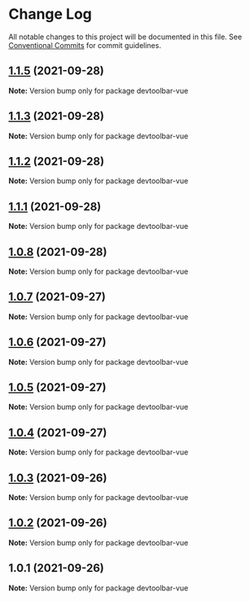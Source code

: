 # Change Log

All notable changes to this project will be documented in this file.
See [Conventional Commits](https://conventionalcommits.org) for commit guidelines.

## [1.1.5](https://github.com/JacobParis/devtoolbar/compare/devtoolbar-vue@1.1.3...devtoolbar-vue@1.1.5) (2021-09-28)

**Note:** Version bump only for package devtoolbar-vue





## [1.1.3](https://github.com/JacobParis/devtoolbar/compare/devtoolbar-vue@1.1.2...devtoolbar-vue@1.1.3) (2021-09-28)

**Note:** Version bump only for package devtoolbar-vue





## [1.1.2](https://github.com/JacobParis/devtoolbar/compare/devtoolbar-vue@1.1.1...devtoolbar-vue@1.1.2) (2021-09-28)

**Note:** Version bump only for package devtoolbar-vue





## [1.1.1](https://github.com/JacobParis/devtoolbar/compare/devtoolbar-vue@1.0.8...devtoolbar-vue@1.1.1) (2021-09-28)

**Note:** Version bump only for package devtoolbar-vue





## [1.0.8](https://github.com/JacobParis/devtoolbar/compare/devtoolbar-vue@1.0.7...devtoolbar-vue@1.0.8) (2021-09-28)

**Note:** Version bump only for package devtoolbar-vue





## [1.0.7](https://github.com/JacobParis/devtoolbar/compare/devtoolbar-vue@1.0.6...devtoolbar-vue@1.0.7) (2021-09-27)

**Note:** Version bump only for package devtoolbar-vue





## [1.0.6](https://github.com/JacobParis/devtoolbar/compare/devtoolbar-vue@1.0.5...devtoolbar-vue@1.0.6) (2021-09-27)

**Note:** Version bump only for package devtoolbar-vue





## [1.0.5](https://github.com/JacobParis/devtoolbar/compare/devtoolbar-vue@1.0.4...devtoolbar-vue@1.0.5) (2021-09-27)

**Note:** Version bump only for package devtoolbar-vue





## [1.0.4](https://github.com/JacobParis/devtoolbar/compare/devtoolbar-vue@1.0.3...devtoolbar-vue@1.0.4) (2021-09-27)

**Note:** Version bump only for package devtoolbar-vue





## [1.0.3](https://github.com/JacobParis/devtoolbar/compare/devtoolbar-vue@1.0.2...devtoolbar-vue@1.0.3) (2021-09-26)

**Note:** Version bump only for package devtoolbar-vue





## [1.0.2](https://github.com/JacobParis/devtoolbar/compare/devtoolbar-vue@1.0.1...devtoolbar-vue@1.0.2) (2021-09-26)

**Note:** Version bump only for package devtoolbar-vue





## 1.0.1 (2021-09-26)

**Note:** Version bump only for package devtoolbar-vue
